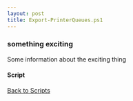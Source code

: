 ```yaml
---
layout: post
title: Export-PrinterQueues.ps1
---
```


### something exciting

Some information about the exciting thing

#### Script

<script src="https://gist-it.appspot.com/github.com/BanterBoy/scripts-blog/blob/master/PowerShell/scripts/information/Export-PrinterQueues.ps1" crossorigin="anonymous"></script>

<a href="/menu/_pages/scripts.html">Back to Scripts</a>
